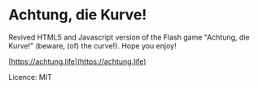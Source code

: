 # Achtung, die Kurve!

Revived HTML5 and Javascript version of the Flash game "Achtung, die Kurve!" (beware, (of) the curve!). Hope you enjoy!

[https://achtung.life](https://achtung.life)

Licence: MIT
